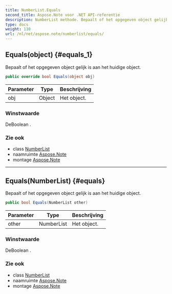 ```yaml
---
title: NumberList.Equals
second_title: Aspose.Note voor .NET API-referentie
description: NumberList methode. Bepaalt of het opgegeven object gelijk is aan het huidige object.
type: docs
weight: 110
url: /nl/net/aspose.note/numberlist/equals/
---
```

## Equals(object) {#equals_1}

Bepaalt of het opgegeven object gelijk is aan het huidige object.

```csharp
public override bool Equals(object obj)
```

| Parameter | Type | Beschrijving |
| --- | --- | --- |
| obj | Object | Het object. |

### Winstwaarde

DeBoolean .

### Zie ook

* class [NumberList](../)
* naamruimte [Aspose.Note](../../numberlist/)
* montage [Aspose.Note](../../../)

---

## Equals(NumberList) {#equals}

Bepaalt of het opgegeven object gelijk is aan het huidige object.

```csharp
public bool Equals(NumberList other)
```

| Parameter | Type | Beschrijving |
| --- | --- | --- |
| other | NumberList | Het object. |

### Winstwaarde

DeBoolean .

### Zie ook

* class [NumberList](../)
* naamruimte [Aspose.Note](../../numberlist/)
* montage [Aspose.Note](../../../)


